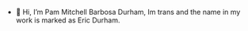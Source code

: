 - 👋 Hi, I’m Pam Mitchell Barbosa Durham, Im trans and the name in my work is marked as Eric Durham.
<!---
p-a-am/p-a-am is a ✨ special ✨ repository because its `README.md` (this file) appears on your GitHub profile.
You can click the Preview link to take a look at your changes.
--->

